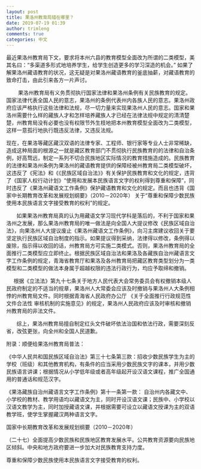 ```yaml
---
layout: post
title: 果洛州教育局错在哪里？
date: 2019-07-19 01:39
author: trimleng
comments: true
categories: 中文
---
```

<!-- wp:paragraph -->
<p>最近果洛州教育局下文，要求将本州六县的教育模型全面改为所谓的二类模型，美其名曰：“多渠道多形式地培养学生，给学生创造更多的学习深造的机会。” 如果了解果洛州藏语教育的状况，这无疑是对果洛州藏语教育的釜底抽薪，对藏语教育的致命打击，由此引来各方一片声讨。</p>
<!-- /wp:paragraph -->

<!-- wp:more -->
<!--more-->
<!-- /wp:more -->

<!-- wp:paragraph -->
<p>&nbsp;&nbsp;&nbsp;&nbsp;&nbsp;&nbsp;&nbsp;&nbsp;果洛州教育局有义务贯彻执行国家法律和果洛州条例有关民族教育的规定。国家法律代表全国人民的意志，果洛州的条例代表州内各族人民的意志。果洛州政府应该严格执行这些法律和法规，尽一切力量来实现果洛州人民的意志。国家和果洛州需要什么样的藏族人才和怎样培养藏族人才已经在法律法规中规定的清清楚楚，州教育局没有必要也没有权限节外生枝地把本州教育模型全面改为二类模型，这样一意孤行地执行既违反法律，又违反法规。<br></p>
<!-- /wp:paragraph -->

<!-- wp:paragraph -->
<p>        现在，在果洛等藏区藏汉双语的法律专家、工程师、银行家等专业人士非常稀缺，造成这种局面的根源之一就是藏区教育部门不贯彻执行民族教育的的法律和自治条例，好高骛远，制定一系列不切合民族地区实际情况的教育措施造成的。民族教育的法律和果洛州条例为果洛州的藏语教育提供的保障经被州教育局二类模型破坏，这违反了《宪法》和《《民族区域自治法》》有关保护民族教育和文化的规定，违背了《国家人权行动计划》“使用和发展本民族语言文字的权利得到尊重和保障”，同时违反了《果洛州藏语文工作条例》保护藏语教育和文化的规定。而且也违背《国家中长期教育改革和发展规划纲要》（2010－2020年） 关于“尊重和保障少数民族使用本民族语言文字接受教育的权利”的规定。<br></p>
<!-- /wp:paragraph -->

<!-- wp:paragraph -->
<p>&nbsp;&nbsp;&nbsp;&nbsp;&nbsp;&nbsp;&nbsp;如果果洛州教育局真的认为用藏语文学习现代学科是落后的，不利于国家和果洛州之发展，那么果洛州教育局的唯一做法是向全国人大提议修改《民族区域自治法》，向果洛州人大提议废止《果洛州藏语文工作条例》，向习主席建议收回关于要坚定执行民族区域自治制度的指示。如果提议得到采纳，法律得以修改，条例得以废除，指示得以收回的话，州教育局方可实施二类模式。否则，果洛州教育局的全面推行二类模型应立即终止。根据民族区域自治法和果洛及各藏族自治州藏语言文字工作条例的规定，青海省教育厅和果洛及各州教育局把藏区教育类型划分为一类模型和二类模型的做法本身属于超越权限的违法行政行为，均应予取缔和撤销。<br></p>
<!-- /wp:paragraph -->

<!-- wp:paragraph -->
<p>&nbsp;&nbsp;&nbsp;&nbsp;&nbsp;根据《立法法》第九十七条关于地方人民代表大会常务委员会有权撤销本级人民政府制定的不适当的规章，果洛州人大常委会应该及时撤销与果洛州人大条例相悖的州教育局文件。同时根据青海省人民政府办公厅 《关于全面推行行政规范性文件合法性 审核机制的实施意见》的规定，果洛州人民政府应该及时审核和撤销州教育局的非法文件。<br></p>
<!-- /wp:paragraph -->

<!-- wp:paragraph -->
<p>&nbsp;&nbsp;&nbsp;&nbsp;&nbsp;&nbsp;&nbsp;综上，果洛州教育局擅自制定红头文件破坏依法治国和依法行政，需要深刻反省，改弦更张，向全州和全国人民道歉。</p>
<!-- /wp:paragraph -->

<!-- wp:paragraph -->
<p>附录：顺便给果洛州教育局普法：<br></p>
<!-- /wp:paragraph -->

<!-- wp:paragraph -->
<p>《中华人民共和国民族区域自治法》第三十七条第三款：招收少数民族学生为主的学校（班级）和其他教育机构，有条件的应当采用少数民族文字的课本，并用少数民族语言讲课；根据情况从小学低年级或者高年级起开设汉语文课程，推广全国通用的普通话和规范汉字。&nbsp;&nbsp;</p>
<!-- /wp:paragraph -->

<!-- wp:paragraph -->
<p>《果洛藏族自治州藏语言文字工作条例》第十一条第一款： 自治州内各藏文中、小学校的教材、教学用语均以藏语文为主，同时开设汉语文课；民族中、小学校以汉语文教学为主，同时加授藏语文课，并根据需要可设立以藏语文授课为主的双语教学班，使学生掌握藏汉两种语言文字。<br></p>
<!-- /wp:paragraph -->

<!-- wp:paragraph -->
<p>国家中长期教育改革和发展规划纲要（2010－2020年）</p>
<!-- /wp:paragraph -->

<!-- wp:paragraph -->
<p>（二十七）全面提高少数民族和民族地区教育发展水平。公共教育资源要向民族地区倾斜。中央和地方政府要进一步加大对民族教育支持力度。<br></p>
<!-- /wp:paragraph -->

<!-- wp:paragraph -->
<p>尊重和保障少数民族使用本民族语言文字接受教育的权利。<br></p>
<!-- /wp:paragraph -->
